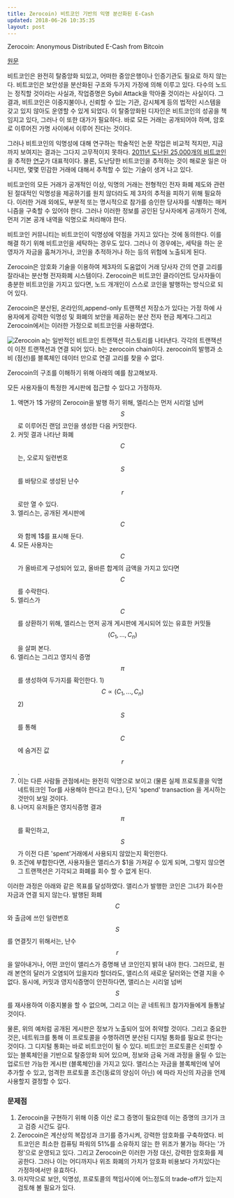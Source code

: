 ```yaml
---
title: Zerocoin) 비트코인 기반의 익명 분산화된 E-Cash
updated: 2018-06-26 10:35:35
layout: post
---
```


Zerocoin: Anonymous Distributed E-Cash from Bitcoin

[원문](https://ieeexplore.ieee.org/stamp/stamp.jsp?arnumber=6547123)

비트코인은 완전히 탈중앙화 되있고, 어떠한 중앙은행이나 인증기관도 필요로 하지 않는다. 비트코인은 보안성을 분산화된 구조와 두가지 가정에 의해 이루고 있다. 다수의 노드는 정직할 것이라는 사실과, 작업증명은 Sybil Attack을 막아줄 것이라는 사실이다. 그 결과, 비트코인은 이중지불이나, 신뢰할 수 있는 기관, 감시체계 등의 법적인 시스템을 갖고 있지 않아도 운영할 수 있게 되었다. 이 탈중앙화된 디자인은 비트코인의 성공을 책임지고 있다, 그러나 이 또한 대가가 필요하다. 바로 모든 거래는 공개되어야 하며, 암호로 이루어진 가명 사이에서 이루어 진다는 것이다.

그러나 비트코인의 익명성에 대해 연구하는 학술적인 논문 작업은 비교적 적지만, 지금까지 보여지는 결과는 그다지 고무적이지 못하다. [2011년 도난된 25,000개의 비트코인](https://www.pcworld.com/article/230377/worlds_first_virtual_heist_bitcoin_user_loses_500000.html) 을 추적한 [연구](https://arxiv.org/abs/1107.4524)가 대표적이다. 물론, 도난당한 비트코인을 추적하는 것이 해로운 일은 아니지만, 몇몇 민감한 거래에 대해서 추적할 수 있는 기술이 생겨 나고 있다.

비트코인의 모든 거래가 공개적인 이상, 익명의 거래는 전형적인 전자 화폐 제도와 관련된 절대적인 익명성을 제공하기를 원치 않더라도 제 3자의 추적을 피하기 위해 필요하다. 이러한 거래 외에도, 부분적 또는 명시적으로 참가를 승인한 당사자를 식별하는 매커니즘을 구축할 수 있어야 한다. 그러나 이러한 정보를 공인된 당사자에게 공개하기 전에, 먼저 기본 공개 내역을 익명으로 처리해야 한다.

비트코인 커뮤니티는 비트코인이 익명성에 약점을 가지고 있다는 것에 동의한다. 이를 해결 하기 위해 비트코인을 세탁하는 경우도 있다. 그러나 이 경우에는, 세탁을 하는 운영자가 자금을 훔쳐가거나, 코인을 추적하거나 하는 등의 위험에 노출되게 된다.

Zerocoin은 암호화 기술을 이용하여 제3자의 도움없이 거래 당사자 간의 연결 고리를 잘라내는 분산형 전자화폐 시스템이다. Zerocoin은 비트코인 클라이언트 당사자들이 충분한 비트코인을 가지고 있다면, 노드 개개인이 스스로 코인을 발행하는 방식으로 되어 있다.

Zerocoin은 분산된, 온라인의,append-only 트랜잭션 저장소가 있다는 가정 하에 사용자에게 강력한 익명성 및 화폐의 보안을 제공하는 분산 전자 현금 체계다.그리고 Zerocoin에서는 이러한 가정으로 비트코인을 사용하였다.  

![Zerocoin](/images/2018/06/zerocoin-diagram.png)
a는 일반적인 비트코인 트랜잭션 히스토리를 나타낸다. 각각의 트랜잭션이 이전 트랜잭션과 연결 되어 있다.
b는 zerocoin chain이다. zerocoin의 발행과 소비 (점선)를 블록체인 데이터 만으로 연결 고리를 찾을 수 없다.

Zerocoin의 구조를 이해하기 위해 아래의 예를 참고해보자.

모든 사용자들이 특정한 게시판에 접근할 수 있다고 가정하자.

1. 액면가 1$ 가량의 Zerocoin을 발행 하기 위해, 엘리스는 먼저 시리얼 넘버 $$S$$로 이루어진 랜덤 코인을 생성한 다음 커밋한다.
2. 커밋 결과 나타난 화폐 $$C$$는, 오로지 일련번호 $$S$$ 를 바탕으로 생성된 난수 $$r$$로만 열 수 있다.
3. 엘리스는, 공개된 게시판에 $$C$$와 함께 1$를 표시해 둔다.
4. 모든 사용자는 $$C$$가 올바르게 구성되어 있고, 올바른 합계의 금액을 가지고 있다면 $$C$$를 수락한다.
5. 엘리스가 $$C$$를 상환하기 위해, 엘리스는 먼저 공개 게시판에 게시되어 있는 유효한 커밋들 $$(C_1, ... , C_n)$$ 을 살펴 본다.
6. 엘리스는 그리고 영지식 증명 $$\pi$$를 생성하여 두가지를 확인한다. 1) $$C \propto (C_1, ... , C_n)$$ 2) $$S$$를 통해 $$C$$에 숨겨진 값 $$r$$.
7. 이는 다른 사람들 관점에서는 완전히 익명으로 보이고 (물론 실제 프로토콜을 익명 네트워크인 Tor를 사용해야 한다고 한다.), 단지 'spend' transaction 을 게시하는 것만이 보일 것이다.
8. 나머지 유저들은 영지식증명 결과 $$\pi$$를 확인하고, $$S$$가 이전 다른 'spent'거래에서 사용되지 않았는지 확인한다.
9. 조건에 부합한다면, 사용자들은 앨리스가 $1을 가져갈 수 있게 되며, 그렇지 않으면 그 트랜잭션은 기각되고 화폐를 회수 할 수 없게 된다.

이러한 과정은 아래와 같은 목표를 달성하였다.
앨리스가 발행한 코인은 그녀가 회수한 자금과 연결 되지 않는다. 발행된 화폐 $$C$$와 출금에 쓰인 일련번호 $$S$$를 연결짓기 위해서는, 난수 $$r$$을 알아내거나, 어떤 코인이 앨리스가 증명해 낸 코인인지 밝혀 내야 한다. 그러므로, 원래 본연의 달러가 오염되어 있을지라 할더라도, 앨리스의 새로운 달러와는 연결 지을 수 없다. 동시에, 커밋과 영지식증명이 안전하다면, 앨리스는 시리얼 넘버 $$S$$를 재사용하여 이중지불을 할 수 없으며, 그리고 이는 곧 네트워크 참가자들에게 들통날 것이다.

물론, 위의 예처럼 공개된 게시판은 정보가 노출되어 있어 취약할 것이다. 그리고 중요한 것은, 네트워크를 통해 이 프로토콜을 수행하려면 분산된 디지털 통화를 필요로 한다는 것이다. 그 디지털 통화는 바로 비트코인이 될 수 있다. 비트코인 프로토콜은 신뢰할 수 있는 블록체인을 기반으로 탈중앙화 되어 있으며, 정보와 금육 거래 과정을 올릴 수 있는 업로드만 가능한 게시판 (블록체인)을 가지고 있다. 앨리스는 자금을 블록체인에 넣어 추가할 수 있고, 엄격한 프로토콜 조건(동료의 양심이 아닌) 에 따라 자신의 자금을 언제 사용할지 결정할 수 있다.


### 문제점

1. Zerocoin을 구현하기 위해 이중 이산 로그 증명이 필요한데 이는 증명의 크기가 크고 검증 시간도 길다.
2. Zerocoin은 계산상의 복잡성과 크기를 증가시켜, 강력한 암호화를 구축하였다. 비트코인은 최소한 컴퓨팅 파워의 51%를 소유하지 않는 한 위조가 불가능 하다는 '가정'으로 운영되고 있다. 그리고 Zerocoin은 이러한 가정 대신, 강력한 암호화를 제공한다. 그러나 이는 어디까지나 위조 화폐의 가치가 암호화 비용보다 가치있다는 가정하에서만 유효하다.
3. 마지막으로 보안, 익명성, 프로토콜의 책임사이에 어느정도의 trade-off가 있는지 검토해 볼 필요가 있다.

